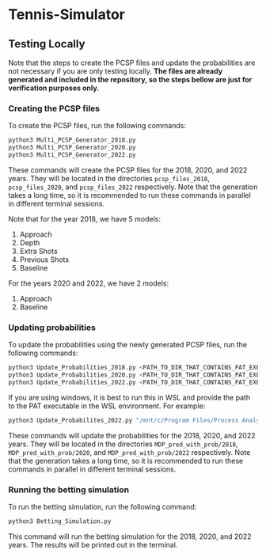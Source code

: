 # Tennis-Simulator

## Testing Locally

Note that the steps to create the PCSP files and update the probabilities are not necessary if you are only testing locally. **The files are already generated and included in the repository, so the steps bellow are just for verification purposes only.**

### Creating the PCSP files

To create the PCSP files, run the following commands:

```bash
python3 Multi_PCSP_Generator_2018.py
python3 Multi_PCSP_Generator_2020.py
python3 Multi_PCSP_Generator_2022.py
```

These commands will create the PCSP files for the 2018, 2020, and 2022 years. They will be located in the directories `pcsp_files_2018`, `pcsp_files_2020`, and `pcsp_files_2022` respectively. Note that the generation takes a long time, so it is recommended to run these commands in parallel in different terminal sessions.

Note that for the year 2018, we have 5 models:

1. Approach
1. Depth
1. Extra Shots
1. Previous Shots
1. Baseline

For the years 2020 and 2022, we have 2 models:

1. Approach
1. Baseline

### Updating probabilities

To update the probabilities using the newly generated PCSP files, run the following commands:

```bash
python3 Update_Probabilities_2018.py <PATH_TO_DIR_THAT_CONTAINS_PAT_EXE>
python3 Update_Probabilities_2020.py <PATH_TO_DIR_THAT_CONTAINS_PAT_EXE>
python3 Update_Probabilities_2022.py <PATH_TO_DIR_THAT_CONTAINS_PAT_EXE>
```

If you are using windows, it is best to run this in WSL and provide the path to the PAT executable in the WSL environment. For example:

```bash
python3 Update_Probabilites_2022.py "/mnt/c/Program Files/Process Analysis Toolkit/Process Analysis Toolkit 3.5.1"
```

These commands will update the probabilities for the 2018, 2020, and 2022 years. They will be located in the directories `MDP_pred_with_prob/2018`, `MDP_pred_with_prob/2020`, and `MDP_pred_with_prob/2022` respectively. Note that the generation takes a long time, so it is recommended to run these commands in parallel in different terminal sessions.

### Running the betting simulation

To run the betting simulation, run the following command:

```bash
python3 Betting_Simulation.py
```

This command will run the betting simulation for the 2018, 2020, and 2022 years. The results will be printed out in the terminal.
